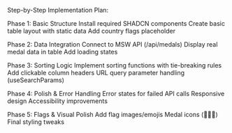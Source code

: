 Step-by-Step Implementation Plan:

Phase 1: Basic Structure
Install required SHADCN components
Create basic table layout with static data
Add country flags placeholder

Phase 2: Data Integration
Connect to MSW API (/api/medals)
Display real medal data in table
Add loading states

Phase 3: Sorting Logic
Implement sorting functions with tie-breaking rules
Add clickable column headers
URL query parameter handling (useSearchParams)

Phase 4: Polish & Error Handling
Error states for failed API calls
Responsive design
Accessibility improvements

Phase 5: Flags & Visual Polish
Add flag images/emojis
Medal icons (🥇🥈🥉)
Final styling tweaks
